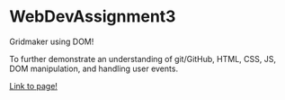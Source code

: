 # WebDevAssignment3

Gridmaker using DOM!

To further demonstrate an understanding of git/GitHub, HTML, CSS, JS, DOM manipulation, and handling user events.

[Link to page!](https://hayleyrobin.github.io/WebDevAssignment3/)
